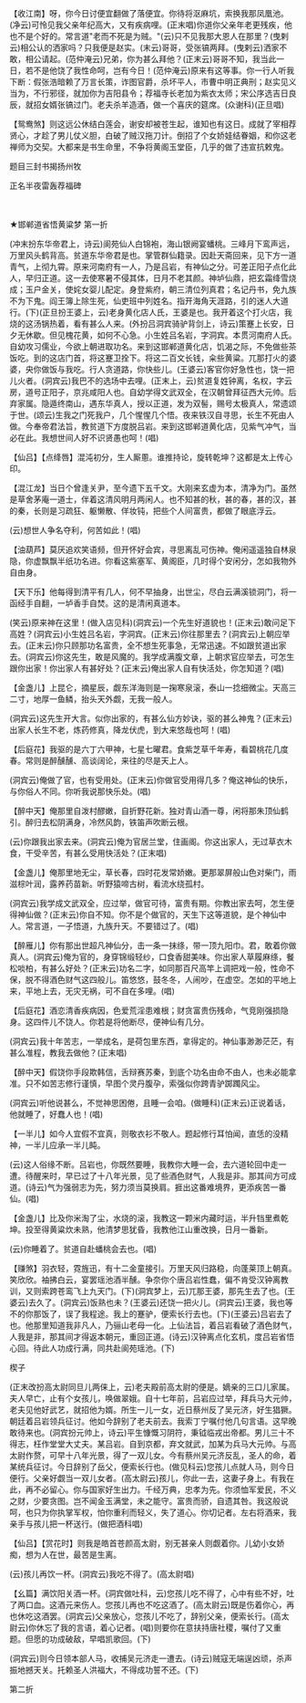 <!-- { "loadSidebar": true } -->
【收江南】呀，你今日讨便宜翻做了落便宜。你待将沤麻坑，索换我那凤凰池。(净云)可怜见我父亲年纪高大，又有疾病哩。(正末唱)你道你父亲年老更残疾，他也不是个好的。常言道"老而不死是为贼。"(云)只不见我那大恩人在那里？(曳剌云)相公认的洒家吗？只我便是赵实。(末云)哥哥，受张镐两拜。(曳剌云)洒家不敢，相公请起。(范仲淹云)兄弟，你为甚么拜他？(正末云)哥哥不知，我当此一日，若不是他饶了我性命呵，岂有今日！(范仲淹云)原来有这等事。你一行人听我下断：假张浩暗赖了万言长策，诈图官爵，杀坏平人，市曹中明正典刑；赵实见义当为，不行邪径，就加你为吉阳县令；荐福寺长老加为紫衣太师；宋公序选吉日良辰，就招女婿张镐过门。老夫杀羊造酒，做一个喜庆的筵席。(众谢科)(正旦唱)

【鸳鸯煞】则这远公休结白莲会，谢安却被苍生起，谁知也有这日。成就了宰相荐贤心，才趁了男儿仗义胆，白破了贼汉拖刀计。倒招了个女娇娃结眷姻，和你这老禅师为交契。大都来是书生命里，不争将黄阁玉堂臣，几乎的做了违宣抗敕鬼。

题目三封书揭扬州牧

正名半夜雷轰荐福碑


　
　




★邯郸道省悟黄粱梦
第一折

(冲末扮东华帝君上，诗云)阆苑仙人白锦袍，海山银阙宴蟠桃。三峰月下鸾声远，万里风头鹤背高。贫道东华帝君是也。掌管群仙籍录。因赴天斋回来，见下方一道青气，上彻九霄。原来河南府有一人，乃是吕岩，有神仙之分。可差正阳子点化此人，早归正道。这一去使寒暑不侵其体，日月不老其颜。神垆仙鼎，把玄霜绛雪烧成；玉户金关，使姹女婴儿配定。身登紫府，朝三清位列真君；名记丹书，免九族不为下鬼。阎王簿上除生死，仙吏班中列姓名。指开海角天涯路，引的迷人大道行。(下)(正旦扮王婆上，云)老身黄化店人氏，王婆是也。我开着这个打火店，我烧的这汤锅热着，看有甚么人来。(外扮吕洞宾骑驴背剑上，诗云)策蹇上长安，日夕无休歇。但见槐花黄，如何不心急。小生姓吕名岩，字洞宾。本贯河南府人氏。自幼攻习儒业，今欲上朝进取功名。来到这邯郸道黄化店，饥渴之际，不免做些茶饭吃。到的这店门首，将这蹇卫拴下。将这二百文长钱，籴些黄粱。兀那打火的婆婆，央你做饭与我吃。行人贪道路，你快些儿。(王婆云)客官你好急性也，饶一把儿火者。(洞宾云)我巴不的选场中去哩。(正末上，云)贫道复姓钟离，名权，字云房，道号正阳子，京兆咸阳人也。自幼学得文武双全，在汉朝曾拜征西大元帅。后弃家属。隐遁终南山，遇东华真人，授以正道，发为双髻，赐号太极真人，常遗颂于世。(颂云)生我之门死我户，几个惺惺几个悟。夜来铁汉自寻思，长生不死由人做。今奉帝君法旨，教贫道下方度脱吕岩。来到这邯郸道黄化店，见紫气冲气，当必在此。我想世间人好不识贤愚也呵！(唱)

【仙吕】【点绛唇】混沌初分，生人厮慁。谁推持论，旋转乾坤？这都是太上传心印。

【混江龙】当日个曾逢关尹，至今遗下五千文。大刚来玄虚为本，清净为门。虽然是草舍茅庵一道士，伴着这清风明月两闲人。也不知甚的秋，甚的春，甚的汉，甚的秦，长则是习疏狂、躯懒散、佯妆钝，把些个人间富贵，都做了眼底浮云。

(云)想世人争名夺利，何苦如此！(唱)

【油葫芦】莫厌追欢笑语频，但开怀好会宾，寻思离乱可伤神。俺闲遥遥独自林泉隐，你虚飘飘半纸功名进。你看这紫塞军、黄阁臣，几时得个安闲分，怎如我物外自由身。

【天下乐】他每得到清平有几人，何不早抽身，出世尘，尽白云满溪锁洞门，将一函经手自翻，一垆香手自焚。这的是清闲真道本。

(笑云)原来神在这里！(做入店见科)(洞宾云)一个先生好道貌也！(正末云)敢问足下高姓？(洞宾云)小生姓吕名岩，字洞宾。(正末云)你往那里去？(洞宾云)上朝应举去。(正末云)你只顾那功名富贵，全不想生死事急，无常迅速。不如跟贫道出家去。(洞宾云)你这先生，敢是风魔的。我学成满腹文章，上朝求官应举去，可怎生跟你出家！你出家人有甚好处？(正末云)俺出家人自有快活处，你怎知道？(唱)

【金盏儿】上昆仑，摘星辰，觑东洋海则是一掬寒泉滚，泰山一捻细微尘。天高三二寸，地厚一鱼鳞，抬头天外觑，无我一般人。

(洞宾云)这先生开大言。似你出家的，有甚么仙方妙诀，驱的甚么神鬼？(正末云)出家人长生不老，炼药修真，降龙伏虎，到大来悠哉也呵！(唱)

【后庭花】我驱的是六丁六甲神，七星七曜君。食紫芝草千年寿，看碧桃花几度春。常则是醉醺醺、高谈阔论，来往的尽是天上人。

(洞宾云)俺做了官，也有受用处。(正末云)你做官受用得几多？俺这神仙的快乐，与你俗人不同。你听我说那快乐处。(唱)

【醉中天】俺那里自泼村醪嫩，自折野花新。独对青山酒一尊，闲将那朱顶仙鹤引。醉归去松阴满身，冷然风韵，铁笛声吹断云根。

(云)你跟我出家去来。(洞宾云)俺为官居兰堂，住画阁。你这出家人，无过草衣木食，干受辛苦，有甚么受用快活处？(正末唱)

【金盏儿】俺那里地无尘，草长春，四时花发常娇嫩。更那翠屏般山色对柴门，雨滋棕叶润，露养药苗新。听野猿啼古树，看流水绕孤村。

(洞宾云)我学成文武双全，应过举，做官可待，富贵有期。你教出家去呵，怎生便得神仙做？(正末云)你自不知。你不是个做官的，天生下这等道貌，是个神仙中人。常言道，一子悟道，九族升天。不要错过了。(唱)

【醉雁儿】你有那出世超凡神仙分，击一条一抹绦，带一顶九阳巾。君，敢着你做真人。(洞宾云)俺为官的，身穿锦缎轻纱，口食香甜美味。你出家人草履麻绦，餐松啖柏，有甚么好处？(正末云)功名二字，如同那百尺高竿上调把戏一般，性命不保，脱不得酒色财气这四般儿。笛悠悠，鼓冬冬，人闹吵，在虚空。怎如的平地上来，平地上去，无灾无祸，可不自在多哩。(唱)

【后庭花】酒恋清香疾病因，色爱荒淫患难根；财贪富贵伤残命，气竞刚强损隐身。这四件儿不饶人。你若是将他断尽，便神仙有几分。

(洞宾云)我十年苦志，一举成名，是荷包里东西，拿得定的。神仙事渺渺茫茫，有甚么准程，教我去做他？(正末唱)

【醉中天】假饶你手段欺韩信，舌辩赛苏秦，到底个功名由命不由人，也未必能拿准。只不如苦志修行谨慎，早图个灵丹腹孕，索强似你跨青驴踯躅风尘。

(洞宾云)听他说甚么，不觉神思困倦，且睡一会咱。(做睡科)(正末云)正说着话，他就睡了，好蠢人也！(唱)

【一半儿】如今人宜假不宜真，则敬衣衫不敬人。题起修行耳怕闻，直恁的没精神，一半儿应承一半儿盹。

(云)这人俗缘不断。吕岩也，你既然要睡，我教你大睡一会，去六道轮回中走一遭。待醒来时，早已过了十八年光景，见了些酒色财气，人我是非。那其间方可成道。(诗云)气为强弱志为先，努力须当莫换肩。捱出这番难境界，更添疾苦一番仙。(唱)

【金盏儿】比及你米淘了尘，水烧的滚，我教这一颗米内藏时运，半升铛里煮乾坤。投至得黄粱炊未熟，他清梦思犹昏，我教他江山重改换，日月一番新。

(云)你睡着了。贫道自赴蟠桃会去也。(唱)

【赚煞】羽衣轻，霓旌迅，有十二金童接引。万里天风归路稳，向蓬莱顶上朝真。笑欣欣。袖拂白云，宴罢瑶池酒半醺。争奈你个唐吕岩性蠢，偏不肯受汉钟离教训，又则索跨苍鸾飞上九天门。(下)(洞宾梦上，云)兀那王婆，那先生去了也。(王婆云)去久了。(洞宾云)饭熟也未？(王婆云)还饶一把火儿。(洞宾云)王婆，我也等不的你那饭了，误了我程途。我上的蹇驴，便索长行去也。(下)(王婆云)吕岩去了也。他那里知道我非凡人，乃骊山老母一化。上仙法旨，着吕岩看破了酒色财气，人我是非，那其间才得返本朝元，重回正道。(诗云)汉钟离点化玄机，度吕岩省悟心回。待此人功成行满，同共赴阆苑瑶池。(下)

楔子

(正末改扮高太尉同旦儿两俫上，云)老夫殿前高太尉的便是。嫡亲的三口儿家属。夫人早亡，止有个女孩儿，唤做翠娥。自十七年前，吕岩应过举，拜兵马大元帅，老夫见他好武艺，就招他为婿。所生一儿一女，近日蔡州反了吴元济，好生猖獗。朝廷着吕岩领兵征讨。他如今辞别了老夫前去。我索丁宁嘱付他几句言语。这早晚敢待来也。(洞宾扮元帅上，诗云)平生慷慨习阴符，秉钺临戎出帝都。男儿三十不得志，枉作堂堂大丈夫。某吕岩。自到京都，弃文就武，加某为兵马大元帅。与高太尉作赘，可早十八年光景，得了一双儿女。今有蔡州吴元济反乱，圣人的命，着某统兵征讨。今日辞别了岳父，便索长行也。(做见科云)您孩儿点就人马，则今日便行。父亲好觑当一双儿女者。(高太尉云)孩儿，你此一去，这妻子身上。有我在此，再不必留心。你与国家好生出力。千经万典，忠孝为先。你须恤军爱民，不义之财，少要贪图。岂不闻金玉满堂，未之能守。富贵而骄，自遗其咎。我这般说呵，也只为你执掌军权，怕你重利而轻义，失了道心。你切记者。左右将酒来，我亲手与孩儿把一杯送行。(做把酒科唱)

【仙吕】【赏花时】则我是皓首苍颜高太尉，别无甚亲人则觑着你。儿幼小女娇痴，想为人在世，最苦是生离。

(云)孩儿再饮一杯。(洞宾云)我吃不得了。(高太尉唱)

【幺篇】满饮阳关酒一杯。(洞宾做吐科，云)您孩儿吃不得了，心中有些不好，吐了两口血。这酒元来伤人。您孩儿再也不吃这酒了。(高太尉云)既是伤着你心，再也休吃这酒罢。(洞宾云)父亲放心，您孩儿不吃了，辞别父亲，便索长行。(高太尉云)你休忘了我的言语，着心记者。(唱)则要你在意扶持唐社稷，嘱付了又重题。但愿的功成破敌，早唱凯歌回。(下)

(洞宾云)则今日领本部人马，收捕吴元济走一遭去。(诗云)贼寇无端逞凶顽，杀声振地撼天关。托赖圣人洪福大，不得成功誓不还。(下)


第二折

